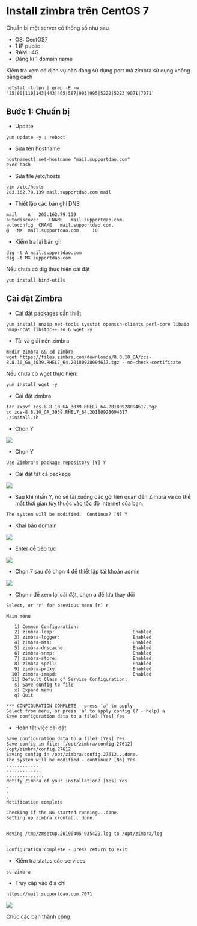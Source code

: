 # Install zimbra trên CentOS 7 

Chuẩn bị một server có thông số như sau 

- OS: CentOS7
- 1 IP public
- RAM : 4G
- Đăng kí 1 domain name

Kiểm tra xem có dịch vụ nào đang sử dụng port mà zimbra sử dụng không bằng cách 


```
netstat -tulpn | grep -E -w '25|80|110|143|443|465|587|993|995|5222|5223|9071|7071'
```

## Bước 1: Chuẩn bị 

- Update 

```
yum update -y ; reboot
```

- Sửa tên hostname 

```
hostnamectl set-hostname "mail.supportdao.com"
exec bash
```

- Sửa file /etc/hosts 

```
vim /etc/hosts 
203.162.79.139 mail.supportdao.com mail
```

- Thiết lập các bản ghi DNS 

```
mail	A	203.162.79.139
autodiscover	CNAME	mail.supportdao.com.
autoconfig	CNAME	mail.supportdao.com.
@	MX	mail.supportdao.com.	10
```

- Kiểm tra lại bản ghi 

```
dig -t A mail.supportdao.com
dig -t MX supportdao.com
```

Nếu chưa có dig thực hiện cài đặt 

```
yum install bind-utils
```


## Cài đặt Zimbra 

- Cài đặt packages cần thiết 

```
yum install unzip net-tools sysstat openssh-clients perl-core libaio nmap-ncat libstdc++.so.6 wget -y
```

- Tải và giải nén zimbra 

```
mkdir zimbra && cd zimbra
wget https://files.zimbra.com/downloads/8.8.10_GA/zcs-8.8.10_GA_3039.RHEL7_64.20180928094617.tgz --no-check-certificate
```

Nếu chưa có wget thực hiện: 

```
yum install wget -y
```

- Cài đặt zimbra 

```
tar zxpvf zcs-8.8.10_GA_3039.RHEL7_64.20180928094617.tgz
cd zcs-8.8.10_GA_3039.RHEL7_64.20180928094617
./install.sh
```

- Chon Y 

<img src="https://i.imgur.com/5axfdGs.png">

- Chọn Y 

```
Use Zimbra's package repository [Y] Y
```

- Cài đặt tất cả package 

<img src="https://i.imgur.com/DX9exc0.png">

- Sau khi nhấn Y, nó sẽ tải xuống các gói liên quan đến Zimbra và có thể mất thời gian tùy thuộc vào tốc độ internet của bạn.

```
The system will be modified.  Continue? [N] Y
```

- Khai báo domain 

<img src="https://i.imgur.com/MgRvDuZ.png">

- Enter để tiếp tục 

<img src="https://i.imgur.com/WtoQiJl.png">

- Chọn 7 sau đó chọn 4 để thiết lập tài khoản admin

<img src="https://i.imgur.com/rk1rRzS.png">

- Chọn r để xem lại cài đặt, chọn a để lưu thay đổi 

```
Select, or 'r' for previous menu [r] r

Main menu

   1) Common Configuration:                                                  
   2) zimbra-ldap:                             Enabled                       
   3) zimbra-logger:                           Enabled                       
   4) zimbra-mta:                              Enabled                       
   5) zimbra-dnscache:                         Enabled                       
   6) zimbra-snmp:                             Enabled                       
   7) zimbra-store:                            Enabled                       
   8) zimbra-spell:                            Enabled                       
   9) zimbra-proxy:                            Enabled                       
  10) zimbra-imapd:                            Enabled                       
  11) Default Class of Service Configuration:                                
   s) Save config to file                                                    
   x) Expand menu                                                            
   q) Quit                                    

*** CONFIGURATION COMPLETE - press 'a' to apply
Select from menu, or press 'a' to apply config (? - help) a
Save configuration data to a file? [Yes] Yes
```

- Hoàn tất việc cài đặt 

```
Save configuration data to a file? [Yes] Yes
Save config in file: [/opt/zimbra/config.27612] /opt/zimbra/config.27612
Saving config in /opt/zimbra/config.27612...done.
The system will be modified - continue? [No] Yes
............
.............
..............
Notify Zimbra of your installation? [Yes] Yes
.
.
.
Notification complete

Checking if the NG started running...done. 
Setting up zimbra crontab...done.


Moving /tmp/zmsetup.20190405-035429.log to /opt/zimbra/log


Configuration complete - press return to exit
```

- Kiểm tra status các services

```
su zimbra
```

- Truy cập vào địa chỉ 

```
https://mail.supportdao.com:7071
```

<img src="https://i.imgur.com/umLON80.png">

Chúc các bạn thành công 

